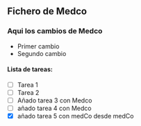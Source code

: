 ## Fichero de Medco

### Aqui los cambios de Medco

* Primer cambio
* Segundo cambio

#### Lista de tareas:

- [ ] Tarea 1
- [ ] Tarea 2
- [ ] Añado tarea 3 con Medco
- [ ] añado tarea 4 con Medco
- [x] añado tarea 5 con medCo desde medCo
